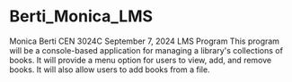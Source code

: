 ﻿# Berti_Monica_LMS
Monica Berti
CEN 3024C
September 7, 2024
LMS Program
This program will be a console-based application for managing a library's collections of books.
It will provide a menu option for users to view, add, and remove books. It will also allow users
to add books from a file.
